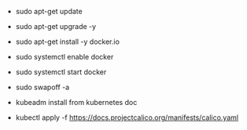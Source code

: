 - sudo apt-get update
- sudo apt-get upgrade -y
- sudo apt-get install -y docker.io
- sudo systemctl enable docker
- sudo systemctl start docker
- sudo swapoff -a

- kubeadm install from kubernetes doc 

- kubectl apply -f https://docs.projectcalico.org/manifests/calico.yaml
